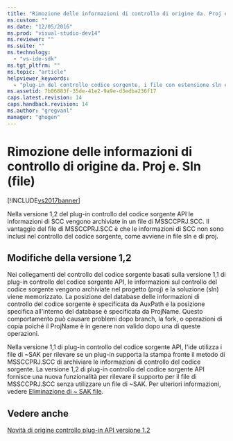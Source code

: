 ```yaml
---
title: "Rimozione delle informazioni di controllo di origine da. Proj e. Sln (file) | Microsoft Docs"
ms.custom: ""
ms.date: "12/05/2016"
ms.prod: "visual-studio-dev14"
ms.reviewer: ""
ms.suite: ""
ms.technology: 
  - "vs-ide-sdk"
ms.tgt_pltfrm: ""
ms.topic: "article"
helpviewer_keywords: 
  - "plug-in del controllo codice sorgente, i file con estensione sln e proj"
ms.assetid: 7b06883f-35de-41e2-9a9e-d3edba236f17
caps.latest.revision: 14
caps.handback.revision: 14
ms.author: "gregvanl"
manager: "ghogen"
---
```

# Rimozione delle informazioni di controllo di origine da. Proj e. Sln (file)
[!INCLUDE[vs2017banner](../../code-quality/includes/vs2017banner.md)]

Nella versione 1,2 del plug\-in controllo del codice sorgente API le informazioni di SCC vengono archiviate in un file di MSSCCPRJ.SCC.  Il vantaggio del file di MSSCCPRJ.SCC è che le informazioni di SCC non sono inclusi nel controllo del codice sorgente, come avviene in file sln e di proj.  
  
## Modifiche della versione 1,2  
 Nei collegamenti del controllo del codice sorgente basati sulla versione 1,1 di plug\-in controllo del codice sorgente API, le informazioni sul controllo del codice sorgente vengono archiviate nel progetto \(proj\) e la soluzione \(sln\) viene memorizzato.  La posizione del database delle informazioni di controllo del codice sorgente è specificata da AuxPath e la posizione specifica all'interno del database è specificata da ProjName.  Questo comportamento può causare problemi dopo branch, la fork, o operazioni di copia poiché il ProjName è in genere non valido dopo una di queste operazioni.  
  
 Nella versione 1,1 di plug\-in controllo del codice sorgente API, l'ide utilizza i file di ~SAK per rilevare se un plug\-in supporta la stampa fronte il metodo di MSSCCPRJ.SCC di archiviare le informazioni di controllo del codice sorgente.  La versione 1,2 di plug\-in controllo del codice sorgente API fornisce una nuova funzionalità per rilevare il supporto per il file di MSSCCPRJ.SCC senza utilizzare un file di ~SAK.  Per ulteriori informazioni, vedere [Eliminazione di ~ SAK file](../../extensibility/internals/elimination-of-tilde-sak-files.md).  
  
## Vedere anche  
 [Novità di origine controllo plug\-in API versione 1.2](../../extensibility/internals/what-s-new-in-the-source-control-plug-in-api-version-1-2.md)